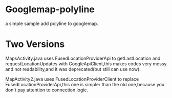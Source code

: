 # Googlemap-polyline
   a simple sample add polyline to googlemap.
# Two Versions
   MapsActivity.java uses FusedLocationProviderApi to getLastLocation and requestLocationUpdates with GoogleApiClient,this makes codes very messy and not readability,and it  was deprecated(but still can use now).
  
   MapActivity2.java uses FusedLocationProviderClient to replace FusedLocationProviderApi,this one is simpler than the old one,because you don't pay attention to connection logic.
